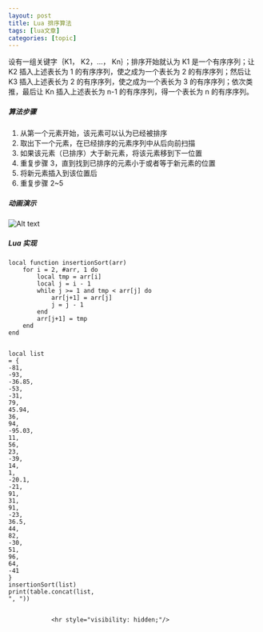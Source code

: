 ```yaml
---
layout: post
title: Lua 排序算法  
tags: [lua文章]
categories: [topic]
---
```

<p>设有一组关键字｛K1， K2，…， Kn｝；排序开始就认为 K1 是一个有序序列；让 K2 插入上述表长为 1 的有序序列，使之成为一个表长为 2 的有序序列；然后让 K3 插入上述表长为 2 的有序序列，使之成为一个表长为 3 的有序序列；依次类推，最后让 Kn 插入上述表长为 n-1 的有序序列，得一个表长为 n 的有序序列。</p>

<h5 id="算法步骤">算法步骤</h5>

<ol>
  <li>从第一个元素开始，该元素可以认为已经被排序</li>
  <li>取出下一个元素，在已经排序的元素序列中从后向前扫描</li>
  <li>如果该元素（已排序）大于新元素，将该元素移到下一位置</li>
  <li>重复步骤 3，直到找到已排序的元素小于或者等于新元素的位置</li>
  <li>将新元素插入到该位置后</li>
  <li>重复步骤 2~5</li>
</ol>

<h5 id="动画演示">动画演示</h5>

<p><img src="https://adairxie.github.io//img/in-post/sort/Insertion-sort-example.gif" alt="Alt text"/></p>

<h5 id="lua-实现">Lua 实现</h5>

<div class="language-lua highlighter-rouge"><div class="highlight"><pre class="highlight"><code><span class="kd">local</span> <span class="k">function</span> <span class="nf">insertionSort</span><span class="p">(</span><span class="n">arr</span><span class="p">)</span>
    <span class="k">for</span> <span class="n">i</span> <span class="o">=</span> <span class="mi">2</span><span class="p">,</span> <span class="o">#</span><span class="n">arr</span><span class="p">,</span> <span class="mi">1</span> <span class="k">do</span>
        <span class="kd">local</span> <span class="n">tmp</span> <span class="o">=</span> <span class="n">arr</span><span class="p">[</span><span class="n">i</span><span class="p">]</span>
        <span class="kd">local</span> <span class="n">j</span> <span class="o">=</span> <span class="n">i</span> <span class="o">-</span> <span class="mi">1</span>
        <span class="k">while</span> <span class="n">j</span> <span class="o">&gt;=</span> <span class="mi">1</span> <span class="ow">and</span> <span class="n">tmp</span> <span class="o">&lt;</span> <span class="n">arr</span><span class="p">[</span><span class="n">j</span><span class="p">]</span> <span class="k">do</span>
            <span class="n">arr</span><span class="p">[</span><span class="n">j</span><span class="o">+</span><span class="mi">1</span><span class="p">]</span> <span class="o">=</span> <span class="n">arr</span><span class="p">[</span><span class="n">j</span><span class="p">]</span>
            <span class="n">j</span> <span class="o">=</span> <span class="n">j</span> <span class="o">-</span> <span class="mi">1</span>
        <span class="k">end</span>
        <span class="n">arr</span><span class="p">[</span><span class="n">j</span><span class="o">+</span><span class="mi">1</span><span class="p">]</span> <span class="o">=</span> <span class="n">tmp</span>
    <span class="k">end</span>
<span class="k">end</span>

<span class="kd">local</span> <span class="n">list</span> <span class="o">=</span> <span class="p">{</span>
    <span class="o">-</span><span class="mi">81</span><span class="p">,</span> <span class="o">-</span><span class="mi">93</span><span class="p">,</span> <span class="o">-</span><span class="mi">36</span><span class="p">.</span><span class="mi">85</span><span class="p">,</span> <span class="o">-</span><span class="mi">53</span><span class="p">,</span> <span class="o">-</span><span class="mi">31</span><span class="p">,</span> <span class="mi">79</span><span class="p">,</span> <span class="mi">45</span><span class="p">.</span><span class="mi">94</span><span class="p">,</span> <span class="mi">36</span><span class="p">,</span> <span class="mi">94</span><span class="p">,</span> <span class="o">-</span><span class="mi">95</span><span class="p">.</span><span class="mi">03</span><span class="p">,</span> <span class="mi">11</span><span class="p">,</span> <span class="mi">56</span><span class="p">,</span> <span class="mi">23</span><span class="p">,</span> <span class="o">-</span><span class="mi">39</span><span class="p">,</span>
    <span class="mi">14</span><span class="p">,</span> <span class="mi">1</span><span class="p">,</span> <span class="o">-</span><span class="mi">20</span><span class="p">.</span><span class="mi">1</span><span class="p">,</span> <span class="o">-</span><span class="mi">21</span><span class="p">,</span> <span class="mi">91</span><span class="p">,</span> <span class="mi">31</span><span class="p">,</span> <span class="mi">91</span><span class="p">,</span> <span class="o">-</span><span class="mi">23</span><span class="p">,</span> <span class="mi">36</span><span class="p">.</span><span class="mi">5</span><span class="p">,</span> <span class="mi">44</span><span class="p">,</span> <span class="mi">82</span><span class="p">,</span> <span class="o">-</span><span class="mi">30</span><span class="p">,</span> <span class="mi">51</span><span class="p">,</span> <span class="mi">96</span><span class="p">,</span> <span class="mi">64</span><span class="p">,</span> <span class="o">-</span><span class="mi">41</span>
<span class="p">}</span>
<span class="n">insertionSort</span><span class="p">(</span><span class="n">list</span><span class="p">)</span>
<span class="nb">print</span><span class="p">(</span><span class="nb">table.concat</span><span class="p">(</span><span class="n">list</span><span class="p">,</span> <span class="s2">&#34;, &#34;</span><span class="p">))</span>
</code></pre></div></div>


                <hr style="visibility: hidden;"/>